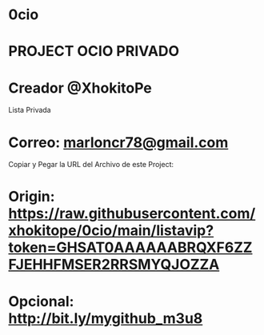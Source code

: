 # 0cio

# PROJECT OCIO PRIVADO

# Creador @XhokitoPe

Lista Privada

# Correo: marloncr78@gmail.com

Copiar y Pegar la URL del Archivo de este Project:

# Origin: https://raw.githubusercontent.com/xhokitope/0cio/main/listavip?token=GHSAT0AAAAAABRQXF6ZZFJEHHFMSER2RRSMYQJOZZA

# Opcional: http://bit.ly/mygithub_m3u8


